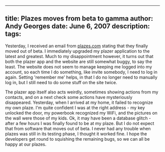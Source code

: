 -----
title:  Plazes moves from beta to gamma
author: Andy Georges
date: June 6, 2007
description: 
tags: 
-----







Yesterday, I received an email from [plazes.com](http://plazes.com/)
stating that they finally moved out of beta. I immediately upgraded my
plazer application to the latest and greatest. Much to my disappointment
however, it turns out that both the plazer app and the website are still
somewhat buggy, to say the least. The website does not seem to manage
keeping me logged into my account, so each time I do something, like
invite somebody, I need to log in again. Setting 'remember me' helps, in
that I do no longer need to manually log in, but I still need to do some
stuff on the site twice.


The plazer app itself also acts weirdly, sometimes showing actions from
my contacts, and on a next check some actions have mysteriously
disappeared. Yesterday, when I arrived at my home, it failed to
recognize my own plaze. I'm quite confident I was at the right address -
my key unlocked the door, my powerbook recognized my WiFi, and the
pictures on the wall were those of my kids. Ok, it may have been a
database glitch - after a few hours I was finally found to be at my
plaze. But I do not expect that from software that moves out of beta. I
never had any trouble when plazes was still in its testing phase, I
thought it worked fine. I hope the developers get round to squishing the
remaining bugs, so we can all be happy at our plazes.





